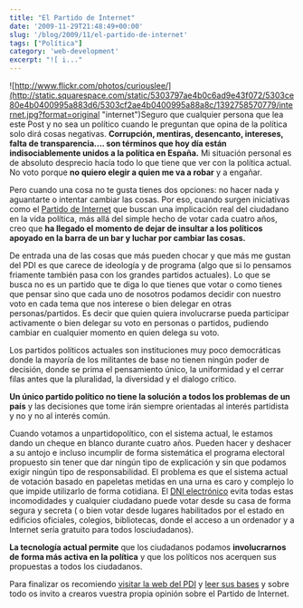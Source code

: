 ```yaml
---
title: "El Partido de Internet"
date: '2009-11-29T21:48:49+00:00'
slug: '/blog/2009/11/el-partido-de-internet'
tags: ["Política"]
category: 'web-development'
excerpt: "![ i..."
---
```

![http://www.flickr.com/photos/curiouslee/](http://static.squarespace.com/static/5303797ae4b0c6ad9e43f072/5303ce80e4b0400995a883d6/5303cf2ae4b0400995a88a8c/1392758570779/internet.jpg?format=original "internet")Seguro que cualquier persona que lea este Post y no sea un político cuando le preguntan que opina de la política solo dirá cosas negativas.  **Corrupción, mentiras, desencanto, intereses, falta de transparencia.... son términos que hoy día están indisociablemente unidos a la política en España.** Mi situación personal es de absoluto desprecio hacía todo lo que tiene que ver con la política actual. No voto porque **no quiero elegir a quien me va a robar** y a engañar.

Pero cuando una cosa no te gusta tienes dos opciones: no hacer nada y aguantarte o intentar cambiar las cosas. Por eso, cuando surgen iniciativas como el [Partido de Internet](http://www.partidodeinternet.es) que buscan una implicación real del ciudadano en la vida política, más allá del simple hecho de votar cada cuatro años, creo que **ha llegado el momento de dejar de insultar a los políticos apoyado en la barra de un bar y luchar por cambiar las cosas.**

De entrada una de las cosas que más pueden chocar y que más me gustan del PDI es que carece de ideología y de programa (algo que si lo pensamos friamente también pasa con los grandes partidos actuales). Lo que se busca no es un partido que te diga lo que tienes que votar o como tienes que pensar sino que cada uno de nosotros podamos decidir con nuestro voto en cada tema que nos interese o bien delegar en otras personas/partidos.  Es decir que quien quiera involucrarse pueda participar activamente o bien delegar su voto en personas o partidos, pudiendo cambiar en cualquier momento en quien delega su voto.

Los partidos políticos actuales son instituciones muy poco democráticas donde la mayoría de los militantes de base no tienen ningún poder de decisión, donde se prima el pensamiento único, la uniformidad y el cerrar filas antes que la pluralidad, la diversidad y el dialogo crítico.

**Un único partido político no tiene la solución a todos los problemas de un país** y las decisiones que tome irán siempre orientadas al interés partidista y no y no al interés común.

Cuando votamos a unpartidopolítico, con el sistema actual, le estamos dando un cheque en blanco durante cuatro años.  Pueden hacer y deshacer a su antojo e incluso incumplir de forma sistemática el programa electoral propuesto sin tener que dar ningún tipo de explicación y sin que podamos exigir ningún tipo de responsabilidad. El problema es que el sistema actual de votación basado en papeletas metidas en una urna es caro y complejo lo que impide utilizarlo de forma cotidiana. El [DNI electrónico](http://www.dnielectronico.es/) evita todas estas incomodidades y cualquier ciudadano puede votar desde su casa de forma segura y secreta ( o bien votar desde lugares habilitados por el estado en edificios oficiales, colegios, bibliotecas, donde el acceso a un ordenador y a Internet sería gratuito para todos losciudadanos).

**La tecnología actual permite** que los ciudadanos podamos **involucrarnos de forma más activa en la política** y que los políticos nos acerquen sus propuestas a todos los ciudadanos.

Para finalizar os recomiendo [visitar la web del PDI](http://www.partidodeinternet.es) y [leer sus bases](http://www.partidodeinternet.es/pdi-bases.pdf) y sobre todo os invito a crearos vuestra propia opinión sobre el Partido de Internet.

